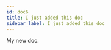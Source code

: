 ```yaml
---
id: doc6
title: I just added this doc
sidebar_label: I just added this doc
---
```


My new doc.